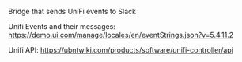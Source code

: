 Bridge that sends UniFi events to Slack


Unifi Events and their messages:  https://demo.ui.com/manage/locales/en/eventStrings.json?v=5.4.11.2

Unifi API:  https://ubntwiki.com/products/software/unifi-controller/api
